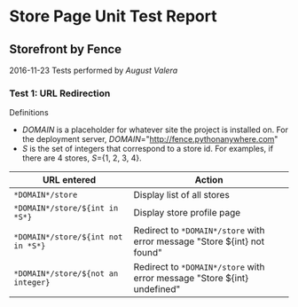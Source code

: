 # Store Page Unit Test Report
## Storefront by Fence
2016-11-23
Tests performed by *August Valera*

### Test 1: URL Redirection

Definitions
- *DOMAIN* is a placeholder for whatever site the project is installed on. For the deployment server, *DOMAIN*="http://fence.pythonanywhere.com"
- *S* is the set of integers that correspond to a store id. For examples, if there are 4 stores, *S*={1, 2, 3, 4}.

| URL entered | Action |
| --- | --- |
| `*DOMAIN*/store` | Display list of all stores |
| `*DOMAIN*/store/${int in *S*}` | Display store profile page |
| `*DOMAIN*/store/${int not in *S*}` | Redirect to `*DOMAIN*/store` with error message "Store ${int} not found" |
| `*DOMAIN*/store/${not an integer}` | Redirect to `*DOMAIN*/store` with error message "Store ${int} undefined" |
